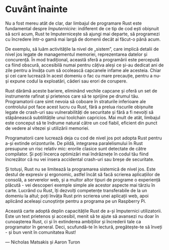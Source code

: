 # Cuvânt înainte

Nu a fost mereu atât de clar, dar limbajul de programare Rust este fundamental despre *împuternicire*: indiferent de ce tip de cod ești obișnuit să scrii acum, Rust te împuternicește să ajungi mai departe, să programezi cu încredere într-o gamă mai largă de domenii decât ai făcut-o până acum.

De exemplu, să luăm activitățile la nivel de „sistem”, care implică detalii de nivel jos legate de managementul memoriei, reprezentarea datelor și concurență. În mod tradițional, această sferă a programării este percepută ca fiind obscură, accesibilă numai pentru câțiva aleși ce și-au dedicat ani de zile pentru a învăța cum să ocolească capcanele infame ale acesteia. Chiar și cei care lucrează în acest domeniu o fac cu mare precauție, pentru a nu-și expune codul la exploatări, căderi sau erori de corupere.

Rust dărâmă aceste bariere, eliminând vechile capcane și oferă un set de instrumente rafinat și prietenos care să te sprijine pe drumul tău. Programatorii care simt nevoia să coboare în straturile inferioare ale controlului pot face acest lucru cu Rust, fără a prelua riscurile obișnuite legate de crash-uri sau vulnerabilități de securitate și fără a fi nevoiți să stăpânească subtilitățile unui toolchain capricios. Mai mult de atât, limbajul este conceput să te îndrume natural către un cod fiabil, eficient din punct de vedere al vitezei și utilizării memoriei.

Programatorii care lucrează deja cu cod de nivel jos pot adopta Rust pentru a-și extinde orizonturile. De pildă, integrarea paralelismului în Rust presupune un risc relativ mic: erorile clasice sunt detectate de către compilator. Și poți încerca optimizări mai îndrăznețe în codul tău fiind încrezător că nu vei insera accidental crash-uri sau breșe de securitate.

Și totuși, Rust nu se limitează la programarea sistemică de nivel jos. Este destul de expresiv și ergonomic, astfel încât să facă scrierea aplicațiilor de consolă, a serverelor web, și a multor altor tipuri de programe o experiență plăcută - vei descoperi exemple simple ale acestor aspecte mai târziu în carte. Lucrând cu Rust, îți dezvolți competențe transferabile de la un domeniu la altul; poți învăța Rust prin scrierea unei aplicații web, apoi aplicând aceleași cunoștințe pentru a programa pe un Raspberry Pi.

Această carte adoptă deplin capacitățile Rust de a-și împuternici utilizatorii. Este un text prietenos și accesibil, menit să te ajute să avansezi nu doar în cunoașterea Rust, ci și în extinderea ambițiilor și încrederii tale ca programator în general. Deci, scufundă-te în lectură, pregătește-te să înveți - și bun venit în comunitatea Rust!

— Nicholas Matsakis și Aaron Turon
